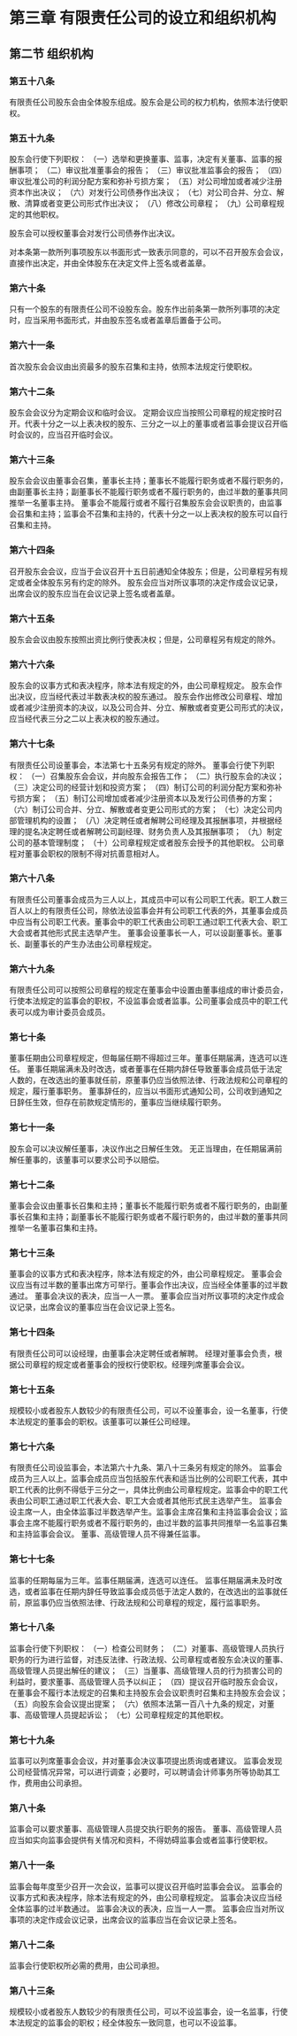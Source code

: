 # 第三章 有限责任公司的设立和组织机构

## 第二节 组织机构

### 第五十八条
有限责任公司股东会由全体股东组成。股东会是公司的权力机构，依照本法行使职权。

### 第五十九条
股东会行使下列职权：
（一）选举和更换董事、监事，决定有关董事、监事的报酬事项；
（二）审议批准董事会的报告；
（三）审议批准监事会的报告；
（四）审议批准公司的利润分配方案和弥补亏损方案；
（五）对公司增加或者减少注册资本作出决议；
（六）对发行公司债券作出决议；
（七）对公司合并、分立、解散、清算或者变更公司形式作出决议；
（八）修改公司章程；
（九）公司章程规定的其他职权。

股东会可以授权董事会对发行公司债券作出决议。

对本条第一款所列事项股东以书面形式一致表示同意的，可以不召开股东会会议，直接作出决定，并由全体股东在决定文件上签名或者盖章。

### 第六十条
只有一个股东的有限责任公司不设股东会。股东作出前条第一款所列事项的决定时，应当采用书面形式，并由股东签名或者盖章后置备于公司。

### 第六十一条
首次股东会会议由出资最多的股东召集和主持，依照本法规定行使职权。

### 第六十二条
股东会会议分为定期会议和临时会议。
定期会议应当按照公司章程的规定按时召开。代表十分之一以上表决权的股东、三分之一以上的董事或者监事会提议召开临时会议的，应当召开临时会议。

### 第六十三条
股东会会议由董事会召集，董事长主持；董事长不能履行职务或者不履行职务的，由副董事长主持；副董事长不能履行职务或者不履行职务的，由过半数的董事共同推举一名董事主持。
董事会不能履行或者不履行召集股东会会议职责的，由监事会召集和主持；监事会不召集和主持的，代表十分之一以上表决权的股东可以自行召集和主持。

### 第六十四条
召开股东会会议，应当于会议召开十五日前通知全体股东；但是，公司章程另有规定或者全体股东另有约定的除外。
股东会应当对所议事项的决定作成会议记录，出席会议的股东应当在会议记录上签名或者盖章。

### 第六十五条
股东会会议由股东按照出资比例行使表决权；但是，公司章程另有规定的除外。

### 第六十六条
股东会的议事方式和表决程序，除本法有规定的外，由公司章程规定。
股东会作出决议，应当经代表过半数表决权的股东通过。
股东会作出修改公司章程、增加或者减少注册资本的决议，以及公司合并、分立、解散或者变更公司形式的决议，应当经代表三分之二以上表决权的股东通过。

### 第六十七条
有限责任公司设董事会，本法第七十五条另有规定的除外。
董事会行使下列职权：
（一）召集股东会会议，并向股东会报告工作；
（二）执行股东会的决议；
（三）决定公司的经营计划和投资方案；
（四）制订公司的利润分配方案和弥补亏损方案；
（五）制订公司增加或者减少注册资本以及发行公司债券的方案；
（六）制订公司合并、分立、解散或者变更公司形式的方案；
（七）决定公司内部管理机构的设置；
（八）决定聘任或者解聘公司经理及其报酬事项，并根据经理的提名决定聘任或者解聘公司副经理、财务负责人及其报酬事项；
（九）制定公司的基本管理制度；
（十）公司章程规定或者股东会授予的其他职权。
公司章程对董事会职权的限制不得对抗善意相对人。

### 第六十八条
有限责任公司董事会成员为三人以上，其成员中可以有公司职工代表。职工人数三百人以上的有限责任公司，除依法设监事会并有公司职工代表的外，其董事会成员中应当有公司职工代表。董事会中的职工代表由公司职工通过职工代表大会、职工大会或者其他形式民主选举产生。
董事会设董事长一人，可以设副董事长。董事长、副董事长的产生办法由公司章程规定。

### 第六十九条
有限责任公司可以按照公司章程的规定在董事会中设置由董事组成的审计委员会，行使本法规定的监事会的职权，不设监事会或者监事。公司董事会成员中的职工代表可以成为审计委员会成员。

### 第七十条
董事任期由公司章程规定，但每届任期不得超过三年。董事任期届满，连选可以连任。
董事任期届满未及时改选，或者董事在任期内辞任导致董事会成员低于法定人数的，在改选出的董事就任前，原董事仍应当依照法律、行政法规和公司章程的规定，履行董事职务。
董事辞任的，应当以书面形式通知公司，公司收到通知之日辞任生效，但存在前款规定情形的，董事应当继续履行职务。

### 第七十一条
股东会可以决议解任董事，决议作出之日解任生效。
无正当理由，在任期届满前解任董事的，该董事可以要求公司予以赔偿。

### 第七十二条
董事会会议由董事长召集和主持；董事长不能履行职务或者不履行职务的，由副董事长召集和主持；副董事长不能履行职务或者不履行职务的，由过半数的董事共同推举一名董事召集和主持。

### 第七十三条
董事会的议事方式和表决程序，除本法有规定的外，由公司章程规定。
董事会会议应当有过半数的董事出席方可举行。董事会作出决议，应当经全体董事的过半数通过。
董事会决议的表决，应当一人一票。
董事会应当对所议事项的决定作成会议记录，出席会议的董事应当在会议记录上签名。

### 第七十四条
有限责任公司可以设经理，由董事会决定聘任或者解聘。
经理对董事会负责，根据公司章程的规定或者董事会的授权行使职权。经理列席董事会会议。

### 第七十五条
规模较小或者股东人数较少的有限责任公司，可以不设董事会，设一名董事，行使本法规定的董事会的职权。该董事可以兼任公司经理。

### 第七十六条
有限责任公司设监事会，本法第六十九条、第八十三条另有规定的除外。
监事会成员为三人以上。监事会成员应当包括股东代表和适当比例的公司职工代表，其中职工代表的比例不得低于三分之一，具体比例由公司章程规定。监事会中的职工代表由公司职工通过职工代表大会、职工大会或者其他形式民主选举产生。
监事会设主席一人，由全体监事过半数选举产生。监事会主席召集和主持监事会会议；监事会主席不能履行职务或者不履行职务的，由过半数的监事共同推举一名监事召集和主持监事会会议。
董事、高级管理人员不得兼任监事。

### 第七十七条
监事的任期每届为三年。监事任期届满，连选可以连任。
监事任期届满未及时改选，或者监事在任期内辞任导致监事会成员低于法定人数的，在改选出的监事就任前，原监事仍应当依照法律、行政法规和公司章程的规定，履行监事职务。

### 第七十八条
监事会行使下列职权：
（一）检查公司财务；
（二）对董事、高级管理人员执行职务的行为进行监督，对违反法律、行政法规、公司章程或者股东会决议的董事、高级管理人员提出解任的建议；
（三）当董事、高级管理人员的行为损害公司的利益时，要求董事、高级管理人员予以纠正；
（四）提议召开临时股东会会议，在董事会不履行本法规定的召集和主持股东会会议职责时召集和主持股东会会议；
（五）向股东会会议提出提案；
（六）依照本法第一百八十九条的规定，对董事、高级管理人员提起诉讼；
（七）公司章程规定的其他职权。

### 第七十九条
监事可以列席董事会会议，并对董事会决议事项提出质询或者建议。
监事会发现公司经营情况异常，可以进行调查；必要时，可以聘请会计师事务所等协助其工作，费用由公司承担。

### 第八十条
监事会可以要求董事、高级管理人员提交执行职务的报告。
董事、高级管理人员应当如实向监事会提供有关情况和资料，不得妨碍监事会或者监事行使职权。

### 第八十一条
监事会每年度至少召开一次会议，监事可以提议召开临时监事会会议。
监事会的议事方式和表决程序，除本法有规定的外，由公司章程规定。
监事会决议应当经全体监事的过半数通过。
监事会决议的表决，应当一人一票。
监事会应当对所议事项的决定作成会议记录，出席会议的监事应当在会议记录上签名。

### 第八十二条
监事会行使职权所必需的费用，由公司承担。

### 第八十三条
规模较小或者股东人数较少的有限责任公司，可以不设监事会，设一名监事，行使本法规定的监事会的职权；经全体股东一致同意，也可以不设监事。
